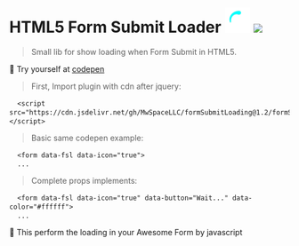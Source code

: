 # HTML5 Form Submit Loader <img src="loading.svg" width="45"> <img src="https://upload.wikimedia.org/wikipedia/commons/thumb/9/99/Unofficial_JavaScript_logo_2.svg/768px-Unofficial_JavaScript_logo_2.svg.png" width="40">

> Small lib for show loading when Form Submit in HTML5.

🚀 Try yourself at <a href="https://codepen.io/mwspacellc/pen/yLYbvwv" target="_blank">codepen</a>

> First, Import plugin with cdn after jquery: 
```
  <script src="https://cdn.jsdelivr.net/gh/MwSpaceLLC/formSubmitLoading@1.2/formSubmitLoading.min.js"></script>
```
> Basic same codepen example:
```
  <form data-fsl data-icon="true">
  ...
```

> Complete props implements:
```
  <form data-fsl data-icon="true" data-button="Wait..." data-color="#ffffff">
  ...
```

👻 This perform the loading in your Awesome Form by javascript
